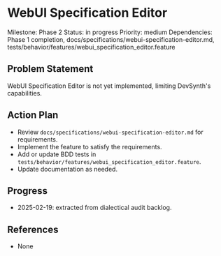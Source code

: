 # WebUI Specification Editor
Milestone: Phase 2
Status: in progress
Priority: medium
Dependencies: Phase 1 completion, docs/specifications/webui-specification-editor.md, tests/behavior/features/webui_specification_editor.feature

## Problem Statement
WebUI Specification Editor is not yet implemented, limiting DevSynth's capabilities.


## Action Plan
- Review `docs/specifications/webui-specification-editor.md` for requirements.
- Implement the feature to satisfy the requirements.
- Add or update BDD tests in `tests/behavior/features/webui_specification_editor.feature`.
- Update documentation as needed.

## Progress
- 2025-02-19: extracted from dialectical audit backlog.

## References
- None
